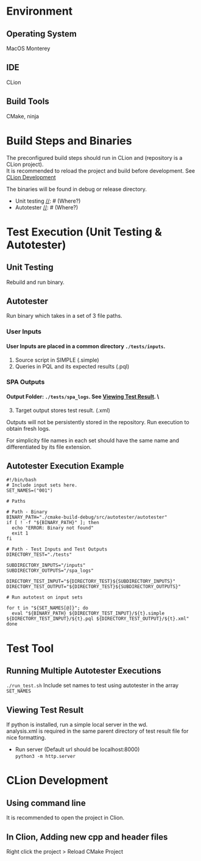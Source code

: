 # Environment

## Operating System

MacOS Monterey

## IDE

CLion

## Build Tools

CMake, ninja

# Build Steps and Binaries

The preconfigured build steps should run in CLion and (repository is a CLion project). \
It is recommended to reload the project and build before development. See [CLion Development](#clion-development)

The binaries will be found in debug or release directory.

- Unit testing [//]: # (Where?)
- Autotester [//]: # (Where?)


# Test Execution (Unit Testing & Autotester)

## Unit Testing

Rebuild and run binary.

## Autotester

Run binary which takes in a set of 3 file paths.

### User Inputs

#### User Inputs are placed in a common directory ```./tests/inputs```.

1. Source script in SIMPLE (.simple)
2. Queries in PQL and its expected results (.pql)

### SPA Outputs
#### Output Folder: ```./tests/spa_logs```. See [Viewing Test Result](#viewing-test-result). \

3. Target output stores test result. (.xml)

Outputs will not be persistently stored in the repository. Run execution to obtain fresh logs.

For simplicity file names in each set should have the same name and differentiated by its file extension.

## Autotester Execution Example

```
#!/bin/bash
# Include input sets here.
SET_NAMES=("001")

# Paths

# Path - Binary
BINARY_PATH="./cmake-build-debug/src/autotester/autotester"
if [ ! -f "${BINARY_PATH}" ]; then
  echo "ERROR: Binary not found"
  exit 1
fi

# Path - Test Inputs and Test Outputs
DIRECTORY_TEST="./tests"

SUBDIRECTORY_INPUTS="/inputs"
SUBDIRECTORY_OUTPUTS="/spa_logs"

DIRECTORY_TEST_INPUT="${DIRECTORY_TEST}${SUBDIRECTORY_INPUTS}"
DIRECTORY_TEST_OUTPUT="${DIRECTORY_TEST}${SUBDIRECTORY_OUTPUTS}"

# Run autotest on input sets

for t in "${SET_NAMES[@]}"; do
  eval "${BINARY_PATH} ${DIRECTORY_TEST_INPUT}/${t}.simple ${DIRECTORY_TEST_INPUT}/${t}.pql ${DIRECTORY_TEST_OUTPUT}/${t}.xml"
done

```

# Test Tool

## Running Multiple Autotester Executions

```./run_test.sh``` Include set names to test using autotester in the array ```SET_NAMES```

[//]: # (Run multiple executions step)

## Viewing Test Result

If python is installed, run a simple local server in the wd. \
analysis.xml is required in the same parent directory of test result file for nice formatting.

- Run server (Default url should be localhost:8000) \
  ``` python3 -m http.server ```

# CLion Development

## Using command line

It is recommended to open the project in Clion.

## In Clion, Adding new cpp and header files

Right click the project > Reload CMake Project 